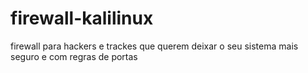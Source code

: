 # firewall-kalilinux
firewall para hackers e trackes que querem deixar o seu sistema mais seguro e com regras de portas
